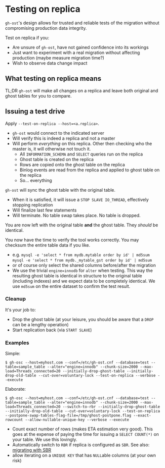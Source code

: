 # Testing on replica

`gh-ost`'s design allows for trusted and reliable tests of the migration without compromising production data integrity.

Test on replica if you:
- Are unsure of `gh-ost`, have not gained confidence into its workings
- Just want to experiment with a real migration without affecting production (maybe measure migration time?)
- Wish to observe data change impact

## What testing on replica means

TL;DR `gh-ost` will make all changes on a replica and leave both original and ghost tables for you to compare.

## Issuing a test drive

Apply `--test-on-replica --host=<a.replica>`.
- `gh-ost` would connect to the indicated server
- Will verify this is indeed a replica and not a master
- Will perform _everything_ on this replica. Other then checking who the master is, it will otherwise not touch it.
  - All `INFORMATION_SCHEMA` and `SELECT` queries run on the replica
  - Ghost table is created on the replica
  - Rows are copied onto the ghost table on the replica
  - Binlog events are read from the replica and applied to ghost table on the replica
  - So... everything

`gh-ost` will sync the ghost table with the original table.
- When it is satisfied, it will issue a `STOP SLAVE IO_THREAD`, effectively stopping replication
- Will finalize last few statements
- Will terminate. No table swap takes place. No table is dropped.

You are now left with the original table **and** the ghost table. They _should_ be identical.

You now have the time to verify the tool works correctly. You may checksum the entire table data if you like.
- e.g.
  `mysql -e 'select * from mydb.mytable order by id' | md5sum`
  `mysql -e 'select * from mydb._mytable_gst order by id' | md5sum`
- or of course only select the shared columns before/after the migration
- We use the trivial `engine=innodb` for `alter` when testing. This way the resulting ghost table is identical in structure to the original table (including indexes) and we expect data to be completely identical. We use `md5sum` on the entire dataset to confirm the test result.

### Cleanup

It's your job to:
- Drop the ghost table (at your leisure, you should be aware that a `DROP` can be a lengthy operation)
- Start replication back (via `START SLAVE`)

### Examples

Simple:
```shell
$ gh-osc --host=myhost.com --conf=/etc/gh-ost.cnf --database=test --table=sample_table --alter="engine=innodb" --chunk-size=2000 --max-load=Threads_connected=20 --initially-drop-ghost-table --initially-drop-old-table --cut-over=voluntary-lock --test-on-replica --verbose --execute
```

Elaborate:
```shell
$ gh-osc --host=myhost.com --conf=/etc/gh-ost.cnf --database=test --table=sample_table --alter="engine=innodb" --chunk-size=2000 --max-load=Threads_connected=20 --switch-to-rbr --initially-drop-ghost-table --initially-drop-old-table --cut-over=voluntary-lock --test-on-replica --postpone-swap-tables-flag-file=/tmp/ghost-postpone.flag --exact-rowcount --allow-nullable-unique-key --verbose --execute
```
- Count exact number of rows (makes ETA estimation very good). This goes at the expense of paying the time for issuing a `SELECT COUNT(*)` on your table. We use this lovingly.
- Automatically switch to `RBR` if replica is configured as `SBR`. See also: [migrating with SBR](migrating-with-sbr.md)
- allow iterating on a `UNIQUE KEY` that has `NULL`able columns (at your own risk)
